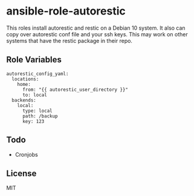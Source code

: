 # ansible-role-autorestic

This roles install autorestic and restic on a Debian 10 system.
It also can copy over autorestic conf file and your ssh keys.
This may work on other systems that have the restic package in their repo.

## Role Variables

```
autorestic_config_yaml:
  locations:
    home:
      from: "{{ autorestic_user_directory }}"
      to: local
  backends:
    local:
      type: local
      path: /backup
      key: 123
```

## Todo

- Cronjobs

## License

MIT
